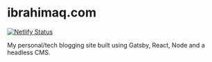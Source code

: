 

# ibrahimaq.com

[![Netlify Status](https://api.netlify.com/api/v1/badges/c796ac79-c975-436e-9a3f-d8cd35d17ea3/deploy-status)](https://app.netlify.com/sites/ibrahimaq/deploys)

My personal/tech blogging site built using Gatsby, React, Node and a headless CMS.



